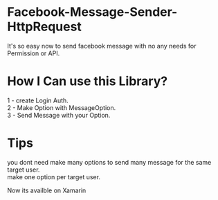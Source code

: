 # Facebook-Message-Sender-HttpRequest
It's so easy now to send facebook message with no any needs for Permission or API.

# How I Can use this Library?
1 - create Login Auth. </br>
2 - Make Option with MessageOption. </br>
3 - Send Message with your Option. </br>

# Tips
you dont need make many options to send many message for the same target user. </br>
make one option per target user.


Now its availble on Xamarin
